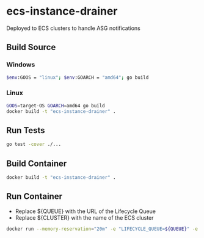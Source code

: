 # ecs-instance-drainer
Deployed to ECS clusters to handle ASG notifications

## Build Source
### Windows
```bash
$env:GOOS = "linux"; $env:GOARCH = "amd64"; go build
```

### Linux
```bash
GOOS=target-OS GOARCH=amd64 go build
docker build -t "ecs-instance-drainer" .
```

## Run Tests
```bash
go test -cover ./...
```

## Build Container
```bash
docker build -t "ecs-instance-drainer" .
```

## Run Container

* Replace ${QUEUE} with the URL of the Lifecycle Queue
* Replace ${CLUSTER} with the name of the ECS cluster
```bash
docker run --memory-reservation="20m" -e "LIFECYCLE_QUEUE=${QUEUE}" -e "CLUSTER=${CLUSTER}" -e "DRAINER_TIMEOUT=1h" ecs-instance-drainer--memory-reservation
```
